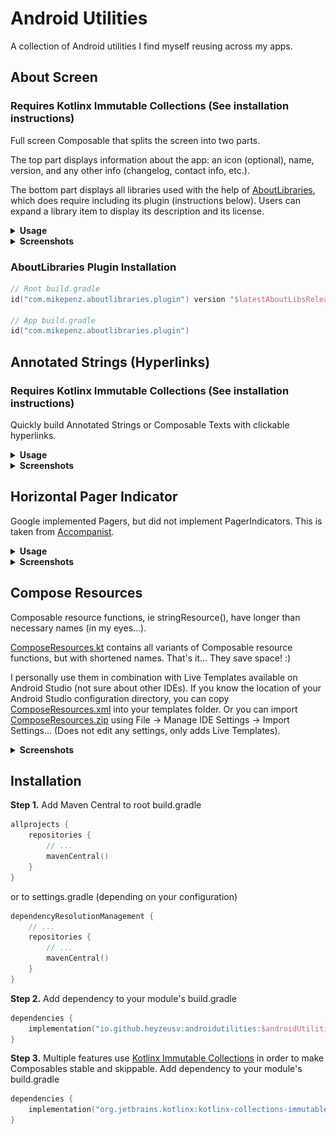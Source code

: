 
# Android Utilities

A collection of Android utilities I find myself reusing across my apps.

## About Screen
### Requires Kotlinx Immutable Collections (See installation instructions)

Full screen Composable that splits the screen into two parts. 

The top part displays information about the app: an icon (optional), name, version, and any other 
info (changelog, contact info, etc.).

The bottom part displays all libraries used with the help of [AboutLibraries][1], which does require
including its plugin (instructions below). Users can expand a library item to display its description
and its license.

<details><summary><b>Usage</b></summary>

Using below version generates list of libraries automatically with standard AboutLibraries plugin
settings.
```kotlin
AboutScreen(
    // button to navigate back
    backButton, // @Composable () -> Unit = { },
    // icon at the top of screen
    icon, // @Composable (BoxScope.() -> Unit)? = null,
    // text at the top of screen
    title, // String,
    // text below title
    version, // String,
    // info that is displayed on HorizontalPager
    infoList, // ImmutableList<InfoEntry>,
    // decides if libraries are split between first and third party libraries
    // or are all listed together
    separateByParty, // Boolean = true,
    // styling values
    overviewColors, // OverviewColors = OverviewDefaults.overviewColors(),
    overviewPadding, // OverviewPadding = OverviewDefaults.overviewPadding(),
    overviewExtras, // OverviewExtras = OverviewDefaults.overviewExtras(),
    overviewTextStyles, // OverviewTextStyles = OverviewDefaults.overviewTextStyles(),
    libraryColors, // LibraryColors = LibraryDefaults.libraryColors(),
    libraryPadding, // LibraryPadding = LibraryDefaults.libraryPadding(outerPadding = LibraryDefaults.ScreenOuterPV),
    libraryExtras, // LibraryExtras =LibraryDefaults.libraryExtras(actionIcon = pRes(R.drawable.icon_collapse)),
    libraryTextStyles, // LibraryTextStyles = LibraryDefaults.libraryTextStyles(),
)
```

Using below version will require map of libraries to be displayed (use this if you want more control
over how libraries are separated).
```kotlin
AboutScreen(
    // ... 
    // libraries to be displayed separated by LibraryGroup
    libraries, // ImmutableMap<LibraryGroup, ImmutableList<Library>>,
    // ...
)
```

</details>
<details><summary><b>Screenshots</b></summary>
<img src="/images/AboutScreenExamples.png"/>
<img src="/images/AboutScreenSample.gif" width="225" height="500"/>
</details>

[1]: https://github.com/mikepenz/AboutLibraries

### AboutLibraries Plugin Installation
```kotlin
// Root build.gradle
id("com.mikepenz.aboutlibraries.plugin") version "$latestAboutLibsRelease" apply false

// App build.gradle
id("com.mikepenz.aboutlibraries.plugin")
```

## Annotated Strings (Hyperlinks)
### Requires Kotlinx Immutable Collections (See installation instructions)

Quickly build Annotated Strings or Composable Texts with clickable hyperlinks.

<details><summary><b>Usage</b></summary>

Use the below versions if you want to use a regular string.
```kotlin
// returns AnnotatedString
hyperlinkAnnotatedString(
    // full string to be displayed
    text, // String,
    // style to be used by non-hyperlink text
    textStyle, // TextStyle,
    // style to be used by hyperlink text
    linkStyle, // TextStyle? = null,
    // map of link text to urls they link to
    // link text must match text found in text string passed 
    linkTextToHyperlinks, // ImmutableMap<String, String>,
    // further styling for hyperlink text
    linkTextColor, // Color = Color.Blue,
    linkTextFontWeight, // FontWeight = FontWeight.Normal,
    linkTextDecoration, // TextDecoration = TextDecoration.Underline,
)

// or

// Text Composable
HyperlinkText(
    modifier, // Modifier = Modifier,
    // ...
    // styling for Text Composable
    overflow, // TextOverflow = TextOverflow.Clip,
    softWrap, // Boolean = true,
    maxLines, // Int = Int.MAX_VALUE,
    minLines, // Int = 1,
)

```

Use the below versions if you want to use a string resource.
```xml
<!-- Hyperlink Annotation String -->
<string name="hyperlink_example">This string resource contains a link <annotation type="LINK1">HERE</annotation> and right <annotation type="LINK2">here!!!</annotation></string>
```

```kotlin
// returns AnnotationString
hyperlinkAnnotatedString(
    // used to retrieve string resource
    context, // Context
    // string resource to be displayed
    textId, // Int
    // ...
    // map for hyperlink_example shown above
    // persistentMapOf("LINK1" to "www.url.com, "LINK2" to "www.url2.com")
    linkTextToHyperlinks // ImmutableMap<String, String>
    // ...
)

// or

// Text Composable
HyperlinkText(
    modifier, // Modifier = Modifier
    // string resource to be displayed
    textId, // Int
    // ...
)
```

</details>
<details><summary><b>Screenshots</b></summary>
<img src="/images/HyperlinkSample.gif" width="225" height="500"/>
</details>

## Horizontal Pager Indicator

Google implemented Pagers, but did not implement PagerIndicators. This is taken from
[Accompanist][2].

<details><summary><b>Usage</b></summary>

```kotlin
HorizontalPagerIndicator(    
    // used to observe list state
    pagerState, // PagerState
    // number of indicators to be displayed
    pageCount, // Int
    modifier, // Modifier = Modifier
    // how to get position of current indicator if pageCount != pagerState.pageCount
    pageIndexMapping, // (Int) -> Int = { it }
    // indicator styling
    activeColor, // Color = LocalContentColor.current.copy(alpha = 0.9f)
    inactiveColor, // Color = activeColor.copy(alpha = 0.38f)
    indicatorWidth, // Dp = 8.dp
    indicatorHeight, // Dp = indicatorWidth
    indicatorSpacing, // Dp = indicatorWidth
    indicatorShape, // Shape = CircleShape
)
```

</details>
<details><summary><b>Screenshots</b></summary>
Watch HorizontalPagerIndicator in action under AboutScreen screenshots! 
</details>

[2]: https://github.com/google/accompanist/blob/main/pager-indicators/src/main/java/com/google/accompanist/pager/PagerIndicator.kt

## Compose Resources

Composable resource functions, ie stringResource(), have longer than necessary names (in my eyes...).

[ComposeResources.kt][3] contains all variants of Composable resource functions, but with shortened names.
That's it... They save space! :)

I personally use them in combination with Live Templates available on Android Studio (not sure about other IDEs).
If you know the location of your Android Studio configuration directory, you can copy [ComposeResources.xml][4] into your templates folder.
Or you can import [ComposeResources.zip][5] using File -> Manage IDE Settings -> Import Settings... (Does not edit any settings, only adds Live Templates).

<details><summary><b>Screenshots</b></summary>
<img src="/images/ComposeResourcesSample.gif" width="225" height="500"/>
</details>

[3]: /androidutilities/src/main/java/com/heyzeusv/androidutilities/compose/util/ComposeResources.kt
[4]: /livetemplates/ComposeResources.xml
[5]: /livetemplates/ComposeResources.zip

## Installation

**Step 1.** Add Maven Central to root build.gradle
```kotlin
allprojects {
    repositories {
        // ...
        mavenCentral()
    }
}
```
or to settings.gradle (depending on your configuration)
```kotlin
dependencyResolutionManagement {
    // ...
    repositories {
        // ...
        mavenCentral()
    }
}
```

**Step 2.** Add dependency to your module's build.gradle
```kotlin
dependencies {
    implementation("io.github.heyzeusv:androidutilities:$androidUtilitiesVersion")
}
```

**Step 3.** Multiple features use [Kotlinx Immutable Collections][5] in order to make Composables
stable and skippable. Add dependency to your module's build.gradle
```kotlin
dependencies {
    implementation("org.jetbrains.kotlinx:kotlinx-collections-immutable:$kotlinxImmutableCollections")
}
```

[5]: https://github.com/Kotlin/kotlinx.collections.immutable
